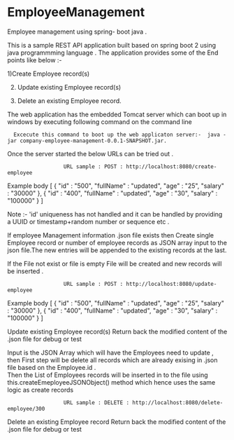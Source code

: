 # EmployeeManagement


Employee management using spring- boot java .

This is a sample REST API application built based on spring boot 2 using java programmming language . The application provides some of the End points like below :-

1)Create Employee record(s)

2) Update existing Employee record(s)

3) Delete an existing Employee record.

The web application has the embedded Tomcat server which can boot up in windows by executing following command on the command line

      Excecute this command to boot up the web applicaton server:-  java -jar company-employee-management-0.0.1-SNAPSHOT.jar.

Once the server started the below URLs can be tried out .

 
                      URL sample : POST : http://localhost:8080/create-employee
                      
Example body [ { "id" : "500", "fullName" : "updated", "age" : "25", "salary" : "30000" }, { "id" : "400", "fullName" : "updated", "age" : "30", "salary" : "100000" } ]

Note :- 'id' uniqueness has not handled and it can be handled by providing a UUID or timestamp+random number or sequence etc .

If employee Management information .json file exists then Create single Employee record or number of employee records as JSON array input to the json file.The new entries will be appended to the existing records at the last.                              

If the File not exist or file is empty File will be created and new records will be inserted .

                      URL sample : POST : http://localhost:8080/update-employee
                      
Example body [ { "id" : "500", "fullName" : "updated", "age" : "25", "salary" : "30000" }, { "id" : "400", "fullName" : "updated", "age" : "30", "salary" : "100000" } ]

Update existing Employee record(s) Return back the modified content of the .json file for debug or test

Input is the JSON Array which will have the Employees need to update , then First step will be delete all records which are already exising in .json file based on the Employee.id .                                                              
Then the List of Employees records will be inserted in to the file using this.createEmeployeeJSONObject() method which hence uses the same logic as create records



                      URL sample : DELETE : http://localhost:8080/delete-employee/300
                      
Delete an existing Employee record Return back the modified content of the .json file for debug or test
